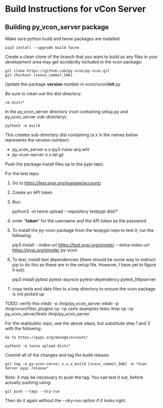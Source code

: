 # Build Instructions for vCon Server

## Building py_vcon_server package

Make sure python build and twine packages are installed:

    pip3 install --upgrade build twine

Create a clean clone of the branch that you want to build as any files in your development area may get accidently included in the vcon package:

    git clone https://github.com/py-vcon/py-vcon.git
    git checkout [xxxxx_commit_SHA]

Update the package __version__ number in vcon/vcon/__init__.py

Be sure to clean out the dist directory:

    rm dist/*

In the py_vcon_server directory (root containing setup.py and py_vcon_server sub-directory):

    python3 -m build

This creates sub-directory dist containing (x.x in the names below represents the version number):

  * py_vcon_server-x.x-py3-none-any.whl
  * py-vcon-server-x.x.tar.gz

Push the package install files up to the pypi repo.

For the test repo:

 1) Go to https://test.pypi.org/manage/account/
 2) Create an API token
 3) Run:

    python3 -m twine upload --repository testpypi dist/*

 4) enter "__token__" for the username and the API token as the password
 5) To install the py-vcon package from the testpypi repo to test it, run the following:

    pip3 install --index-url https://test.pypi.org/simple/ --extra-index-url https://pypi.org/simple/  py-vcon

 6) To test, install test dependencies (there should be some way to instruct pip to do this as these are in the setup file.  However, I have yet to figure it out):

    pip3 install pytest pytest-asyncio pytest-dependency pytest_httpserver

 7) copy tests and data files to a tmp directory to ensure the vcon package is not picked up

TODO: verify this
    mkdir -p /tmp/py_vcon_server
    mkdir -p /tmp/vcon/filter_plugins
    cp -rp certs examples tests /tmp
    cp -rp py_vcon_server/tests /tmp/py_vcon_server

For the real/public repo, use the above steps, but substitute step 1 and 3 with the following:

    Go to https://pypi.org/manage/account/

    python3 -m twine upload dist/*

Commit all of the changes and tag the build release:

    git tag -a py-vcon-server_x.x.x_build [xxxxx_commit_SHA] -m "Vcon Server pypi release"

Note: it may be necessary to push the tag.  You can test it out, before actually pushing using:

    git push --tags --dry-run

Then do it again without the --dry-run option if it looks right.

